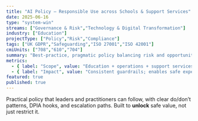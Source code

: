 ```yaml
---
title: "AI Policy — Responsible Use across Schools & Support Services"
date: 2025-06-16
type: "system-win"
streams: ["Governance & Risk","Technology & Digital Transformation"]
industry: ["Education"]
projectType: ["Policy","Risk","Compliance"]
tags: ["UK GDPR","Safeguarding","ISO 27001","ISO 42001"]
cmiUnits: ["708","610","704"]
summary: "Best‑practice, pragmatic policy balancing risk and opportunity; aligned to UK GDPR and safeguarding law; adopted group‑wide."
metrics:
  - { label: "Scope", value: "Education + operations + support services" }
  - { label: "Impact", value: "Consistent guardrails; enables safe experimentation" }
featured: true
published: true
---
```


Practical policy that leaders and practitioners can follow, with clear do/don’t patterns, DPIA hooks, and escalation paths. Built to **unlock** safe value, not just restrict it.


